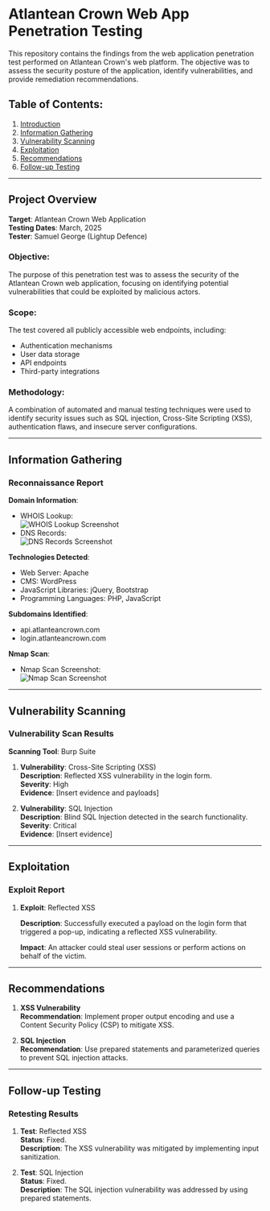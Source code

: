 # Atlantean Crown Web App Penetration Testing

This repository contains the findings from the web application penetration test performed on Atlantean Crown's web platform. The objective was to assess the security posture of the application, identify vulnerabilities, and provide remediation recommendations.

## Table of Contents:
1. [Introduction](#project-overview)
2. [Information Gathering](#information-gathering)
3. [Vulnerability Scanning](#vulnerability-scanning)
4. [Exploitation](#exploitation)
5. [Recommendations](#recommendations)
6. [Follow-up Testing](#follow-up-testing)

---

## Project Overview

**Target**: Atlantean Crown Web Application  
**Testing Dates**: March, 2025  
**Tester**: Samuel George (Lightup Defence)

### Objective:
The purpose of this penetration test was to assess the security of the Atlantean Crown web application, focusing on identifying potential vulnerabilities that could be exploited by malicious actors.

### Scope:
The test covered all publicly accessible web endpoints, including:
- Authentication mechanisms
- User data storage
- API endpoints
- Third-party integrations

### Methodology:
A combination of automated and manual testing techniques were used to identify security issues such as SQL injection, Cross-Site Scripting (XSS), authentication flaws, and insecure server configurations.

---

## Information Gathering

### Reconnaissance Report

**Domain Information**:
- WHOIS Lookup:  
  ![WHOIS Lookup Screenshot](path/to/whois_screenshot.png)  
- DNS Records:  
  ![DNS Records Screenshot](path/to/dns_screenshot.png)

**Technologies Detected**:
- Web Server: Apache
- CMS: WordPress
- JavaScript Libraries: jQuery, Bootstrap
- Programming Languages: PHP, JavaScript

**Subdomains Identified**:
- api.atlanteancrown.com
- login.atlanteancrown.com

**Nmap Scan**:
- Nmap Scan Screenshot:  
  ![Nmap Scan Screenshot](path/to/nmap_screenshot.png)

---

## Vulnerability Scanning

### Vulnerability Scan Results

**Scanning Tool**: Burp Suite

1. **Vulnerability**: Cross-Site Scripting (XSS)  
   **Description**: Reflected XSS vulnerability in the login form.  
   **Severity**: High  
   **Evidence**: [Insert evidence and payloads]

2. **Vulnerability**: SQL Injection  
   **Description**: Blind SQL Injection detected in the search functionality.  
   **Severity**: Critical  
   **Evidence**: [Insert evidence]

---

## Exploitation

### Exploit Report

1. **Exploit**: Reflected XSS

   **Description**: Successfully executed a payload on the login form that triggered a pop-up, indicating a reflected XSS vulnerability.

   **Impact**: An attacker could steal user sessions or perform actions on behalf of the victim.



---

## Recommendations

1. **XSS Vulnerability**  
   **Recommendation**: Implement proper output encoding and use a Content Security Policy (CSP) to mitigate XSS.

2. **SQL Injection**  
   **Recommendation**: Use prepared statements and parameterized queries to prevent SQL injection attacks.

---

## Follow-up Testing

### Retesting Results

1. **Test**: Reflected XSS  
   **Status**: Fixed.  
   **Description**: The XSS vulnerability was mitigated by implementing input sanitization.

2. **Test**: SQL Injection  
   **Status**: Fixed.  
   **Description**: The SQL injection vulnerability was addressed by using prepared statements.
